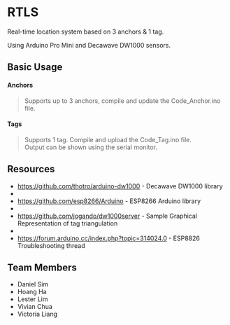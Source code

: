 # RTLS
Real-time location system based on 3 anchors & 1 tag.

Using Arduino Pro Mini and Decawave DW1000 sensors.

## Basic Usage

#### Anchors
>Supports up to 3 anchors, compile and update the Code_Anchor.ino file.

#### Tags
>Supports 1 tag. Compile and upload the Code_Tag.ino file.  
>Output can be shown using the serial monitor.

## Resources 
* https://github.com/thotro/arduino-dw1000 - Decawave DW1000 library
* 
* https://github.com/esp8266/Arduino - ESP8266 Arduino library
*
* https://github.com/jogando/dw1000server  - Sample Graphical Representation of tag triangulation
*
* https://forum.arduino.cc/index.php?topic=314024.0 - ESP8826 Troubleshooting thread

## Team Members
+ Daniel Sim 
+ Hoang Ha
+ Lester Lim
+ Vivian Chua
+ Victoria Liang

